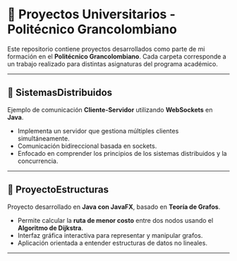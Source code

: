 # 📁 Proyectos Universitarios - Politécnico Grancolombiano

Este repositorio contiene proyectos desarrollados como parte de mi formación en el **Politécnico Grancolombiano**. Cada carpeta corresponde a un trabajo realizado para distintas asignaturas del programa académico.

---

## 📂 SistemasDistribuidos

Ejemplo de comunicación **Cliente-Servidor** utilizando **WebSockets** en **Java**.

- Implementa un servidor que gestiona múltiples clientes simultáneamente.
- Comunicación bidireccional basada en sockets.
- Enfocado en comprender los principios de los sistemas distribuidos y la concurrencia.



---

## 📂 ProyectoEstructuras

Proyecto desarrollado en **Java con JavaFX**, basado en **Teoría de Grafos**.

- Permite calcular la **ruta de menor costo** entre dos nodos usando el **Algoritmo de Dijkstra**.
- Interfaz gráfica interactiva para representar y manipular grafos.
- Aplicación orientada a entender estructuras de datos no lineales.


---


